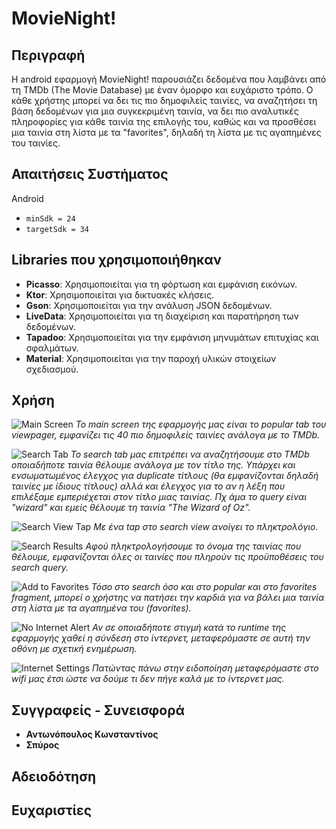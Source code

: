 # MovieNight!

## Περιγραφή
Η android εφαρμογή MovieNight! παρουσιάζει δεδομένα που λαμβάνει από τη TMDb (The Movie Database) με έναν όμορφο και ευχάριστο τρόπο. Ο κάθε χρήστης μπορεί να δει τις πιο δημοφιλείς ταινίες, να αναζητήσει τη βάση δεδομένων για μια συγκεκριμένη ταινία, να δει πιο αναλυτικές πληροφορίες για κάθε ταινία της επιλογής του, καθώς και να προσθέσει μια ταινία στη λίστα με τα "favorites", δηλαδή τη λίστα με τις αγαπημένες του ταινίες.

## Απαιτήσεις Συστήματος
Android
- `minSdk = 24`
- `targetSdk = 34`

## Libraries που χρησιμοποιήθηκαν
- **Picasso**: Χρησιμοποιείται για τη φόρτωση και εμφάνιση εικόνων.
- **Ktor**: Χρησιμοποιείται για δικτυακές κλήσεις.
- **Gson**: Χρησιμοποιείται για την ανάλυση JSON δεδομένων.
- **LiveData**: Χρησιμοποιείται για τη διαχείριση και παρατήρηση των δεδομένων.
- **Tapadoo**: Χρησιμοποιείται για την εμφάνιση μηνυμάτων επιτυχίας και σφαλμάτων.
- **Material**: Χρησιμοποιείται για την παροχή υλικών στοιχείων σχεδιασμού.

## Χρήση

![Main Screen](1)
*Το main screen της εφαρμογής μας είναι το popular tab του viewpager, εμφανίζει τις 40 πιο δημοφιλείς ταινίες ανάλογα με το TMDb.*

![Search Tab](2)
*Το search tab μας επιτρέπει να αναζητήσουμε στο TMDb οποιαδήποτε ταινία θέλουμε ανάλογα με τον τίτλο της. Υπάρχει και ενσωματωμένος έλεγχος για duplicate τίτλους (θα εμφανίζονται δηλαδή ταινίες με ίδιους τίτλους) αλλά και έλεγχος για το αν η λέξη που επιλέξαμε εμπεριέχεται στον τίτλο μιας ταινίας. Πχ άμα το query είναι "wizard" και εμείς θέλουμε τη ταινία "The Wizard of Oz".*

![Search View Tap](2)
*Με ένα tap στο search view ανοίγει το πληκτρολόγιο.*

![Search Results](2.3)
*Αφού πληκτρολογήσουμε το όνομα της ταινίας που θέλουμε, εμφανίζονται όλες οι ταινίες που πληρούν τις προϋποθέσεις του search query.*

![Add to Favorites](2.4)
*Τόσο στο search όσο και στο popular και στο favorites fragment, μπορεί ο χρήστης να πατήσει την καρδιά για να βάλει μια ταινία στη λίστα με τα αγαπημένα του (favorites).*

![No Internet Alert](alert)
*Αν σε οποιαδήποτε στιγμή κατά το runtime της εφαρμογής χαθεί η σύνδεση στο ίντερνετ, μεταφερόμαστε σε αυτή την οθόνη με σχετική ενημέρωση.*

![Internet Settings](alert2)
*Πατώντας πάνω στην ειδοποίηση μεταφερόμαστε στο wifi μας έτσι ώστε να δούμε τι δεν πήγε καλά με το ίντερνετ μας.*


## Συγγραφείς - Συνεισφορά
- **Αντωνόπουλος Κωνσταντίνος**
- **Σπύρος**

## Αδειοδότηση


## Ευχαριστίες

